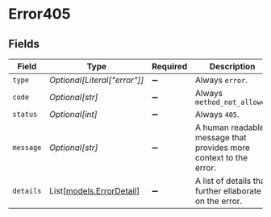 # Error405


## Fields

| Field                                                             | Type                                                              | Required                                                          | Description                                                       | Example                                                           |
| ----------------------------------------------------------------- | ----------------------------------------------------------------- | ----------------------------------------------------------------- | ----------------------------------------------------------------- | ----------------------------------------------------------------- |
| `type`                                                            | *Optional[Literal["error"]]*                                      | :heavy_minus_sign:                                                | Always `error`.                                                   | error                                                             |
| `code`                                                            | *Optional[str]*                                                   | :heavy_minus_sign:                                                | Always `method_not_allowed`                                       | method_not_allowed                                                |
| `status`                                                          | *Optional[int]*                                                   | :heavy_minus_sign:                                                | Always `405`.                                                     | 405                                                               |
| `message`                                                         | *Optional[str]*                                                   | :heavy_minus_sign:                                                | A human readable message that provides more context to the error. | Method Not Allowed                                                |
| `details`                                                         | List[[models.ErrorDetail](../models/errordetail.md)]              | :heavy_minus_sign:                                                | A list of details that further ellaborate on the error.           |                                                                   |